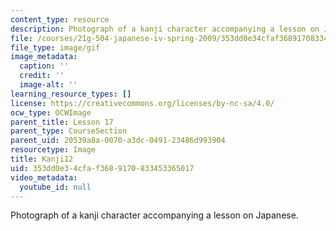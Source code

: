 ```yaml
---
content_type: resource
description: Photograph of a kanji character accompanying a lesson on Japanese.
file: /courses/21g-504-japanese-iv-spring-2009/353dd0e34cfaf3689170833453365017_Kanji12.gif
file_type: image/gif
image_metadata:
  caption: ''
  credit: ''
  image-alt: ''
learning_resource_types: []
license: https://creativecommons.org/licenses/by-nc-sa/4.0/
ocw_type: OCWImage
parent_title: Lesson 17
parent_type: CourseSection
parent_uid: 20539a8a-0070-a3dc-0491-23486d993904
resourcetype: Image
title: Kanji12
uid: 353dd0e3-4cfa-f368-9170-833453365017
video_metadata:
  youtube_id: null
---
```

Photograph of a kanji character accompanying a lesson on Japanese.
